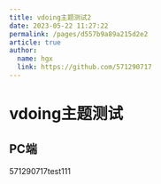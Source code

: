 ```yaml
---
title: vdoing主题测试2
date: 2023-05-22 11:27:22
permalink: /pages/d557b9a89a215d2e2
article: true
author:
  name: hgx
  link: https://github.com/571290717
---
```


# vdoing主题测试

## PC端



571290717test111

